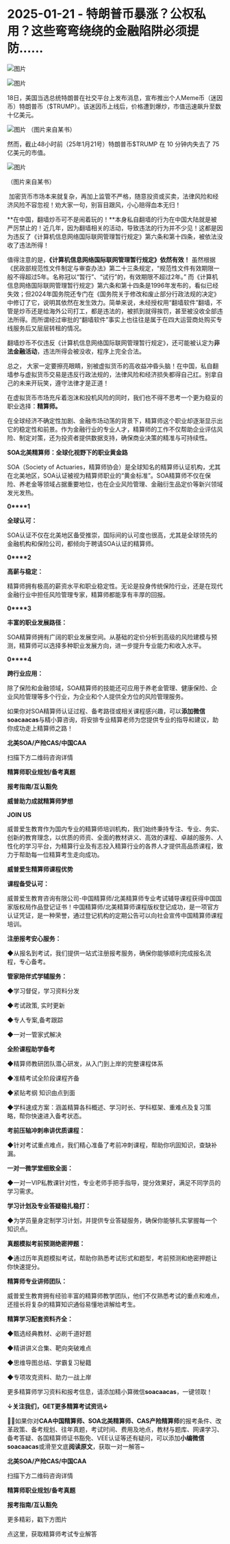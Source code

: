 # 2025-01-21 - 特朗普币暴涨？公权私用？这些弯弯绕绕的金融陷阱必须提防......

![图片](https://mmbiz.qpic.cn/mmbiz_jpg/mK3FpI9af4kg4PH3You8v1p2s4zAl35ZxNnxg0MdNmVTvH2IJcatox7FnBcNAnYE4JN8ZPBDeK1yLvRwqaptmA/640?wx_fmt=jpeg&wxfrom=5&wx_lazy=1&wx_co=1&tp=webp)

![图片](https://mmbiz.qpic.cn/sz_mmbiz_gif/mK3FpI9af4nSfVwvozd64cQ7rcicg9NY7aDpmlQHeubb1vZMYf0AYBKd0R4BYEutuL8zyMe4NKXjT1d6SMzlM4g/640?wx_fmt=gif&from=appmsg&wxfrom=5&wx_lazy=1&wx_co=1&tp=webp)

18日，美国当选总统特朗普在社交平台上发布消息，宣布推出个人Meme币（迷因币）特朗普币（$TRUMP）。该迷因币上线后，价格遭到爆炒，市值迅速飙升至数十亿美元。

![图片](https://mmbiz.qpic.cn/sz_mmbiz_png/mK3FpI9af4n0EQicvJN5mQobDqONH3bTxPMkOskBr8MGI6yeSPibWYibMewRJtFWc0kh0CIUsdEz5aicZWoprJictEQ/640?wx_fmt=png&from=appmsg&tp=webp&wxfrom=5&wx_lazy=1) （图片来自某书）

然而，截止48小时前（25年1月21号）特朗普币$TRUMP 在 10 分钟内失去了 75 亿美元的市值。

![图片](https://mmbiz.qpic.cn/sz_mmbiz_png/mK3FpI9af4n0EQicvJN5mQobDqONH3bTx4gJLiaDHKGX1sibKH1tF4ibJKQD5ObxMKKldtBlp0Mqia9yyVKs51ym96Q/640?wx_fmt=png&from=appmsg&tp=webp&wxfrom=5&wx_lazy=1)

（图片来自某书）

 加密货币市场本来就复杂，再加上监管不严格，随意投资或买卖，法律风险和经济风险不容忽视！劝大家一句，别盲目跟风，小心赔得血本无归！

**在中国，翻墙炒币可不是闹着玩的！**本身私自翻墙的行为在中国大陆就是被严厉禁止的！近几年，因为翻墙相关的活动，导致违法的行为并不少见！这都是因为违反了《计算机信息网络国际联网管理暂行规定》第六条和第十四条，被依法没收了违法所得！

值得注意的是，**《计算机信息网络国际联网管理暂行规定》依然有效！** 虽然根据《民政部规范性文件制定与审查办法》第二十三条规定，“规范性文件有效期限一般不得超过5年。名称冠以“暂行”、“试行”的，有效期限不超过2年。” 而《计算机信息网络国际联网管理暂行规定》第六条和第十四条是1996年发布的，看似已经失效；但2024年国务院还专门在《国务院关于修改和废止部分行政法规的决定》中修订了它，说明其依然在发生效力。简单来说，未经授权用“翻墙软件”翻墙，不管是炒币还是给海外公司打工，都是违法的，被抓到就得挨罚，甚至被没收全部违法所得。而所谓经过审批的“翻墙软件”事实上也往往是属于在四大运营商处购买专线服务后又层层转租的情况。

翻墙炒币不仅违反《计算机信息网络国际联网管理暂行规定》，还可能被认定为**非法金融活动**，违法所得会被没收，程序上完全合法。

总之， 大家一定要擦亮眼睛，别被虚拟货币的高收益冲昏头脑！在中国，私自翻墙参与虚拟货币交易是违反行政法规的，法律风险和经济损失都得自己扛。别拿自己的未来开玩笑，遵守法律才是正道！

在虚拟货币市场充斥着泡沫和投机风险的同时，我们也不得不思考一个更为稳妥的职业选择：**精算师。**

在全球经济不确定性加剧、金融市场动荡的背景下，精算师这个职业却逐渐显示出它的稳定性和前景。作为金融行业的专业人才，精算师的工作不仅帮助企业评估风险、制定对策，还为投资者提供数据支持，确保商业决策的精准与可持续性。


**SOA北美精算师：全球化视野下的职业黄金路**

SOA（Society of Actuaries，精算师协会）是全球知名的精算师认证机构，尤其在北美地区，SOA认证被视为精算师职业的“黄金标准”。SOA精算师不仅在保险、养老金等领域占据重要地位，也在企业风险管理、金融衍生品定价等新兴领域发光发热。

**0****1**

**全球认可：**

SOA认证不仅在北美地区备受推崇，国际间的认可度也很高，尤其是全球领先的金融机构和保险公司，都倾向于聘请SOA认证的精算师。

**0****2**

**高薪与稳定：**

精算师拥有极高的薪资水平和职业稳定性。无论是投身传统保险行业，还是在现代金融行业中担任风险管理专家，精算师都能享有丰厚的回报。

**0****3**

**丰富的职业发展路径：**

SOA精算师拥有广阔的职业发展空间。从基础的定价分析到高级的风险建模与预测，精算师可以选择多种职业发展方向，进一步提升专业能力和收入水平。

**0****4**

**跨行业应用：**

除了保险和金融领域，SOA精算师的技能还可应用于养老金管理、健康保险、企业风险管理等多个行业，为企业和个人提供全方位的风险管理服务。

如果你对SOA精算师认证过程、备考路径或相关课程感兴趣，可以**添加微信soacaacas**与精小算咨询，将安排专业精算老师为您提供专业的指导和建议，助你成功走上精算师之路！

**北美SOA/产险CAS/中国CAA**

扫描下方二维码咨询详情


**精算师职业规划/备考真题**

**报考指南/互认豁免**


**威普助力成就精算师梦想**

**JOIN US**

威普爱生教育作为国内专业的精算师培训机构，我们始终秉持专注、专业、务实、创新的教育理念，以优质的师资、全面的教材讲义、高效的课程、卓越的服务、人性化的学习平台，为精算行业及有志投入精算行业的各界人才提供高品质课程，致力于帮助每一位精算考生走向成功。

**威普爱生精算师课程优势**


**课程备受认可：**

威普爱生教育咨询有限公司-中国精算师/北美精算师专业考试辅导课程获得中国国家版权局作品登记证书！中国精算师/北美精算师课程版权登记成功，是一项官方认证凭证，是一种荣誉，通过登记机构的定期公告可以向社会宣传中国精算师课程培训。



**注册报考安心服务：**

◆从报名到考试，我们提供一站式注册报考服务，确保你能够顺利完成报名流程，专心备考。


**管家陪伴式学辅服务：**

◆学习督促，学习资料分发

◆考试政策, 实时更新

◆专人专案,备考跟踪

◆一对一管家式解决



**全阶课程助学备考**

◆精算师教研团队潜心研发，从入门到上岸的完整课程体系

◆准精考试全阶段课程齐备

◆紧贴考纲 知识由点到面

◆学科速成方案：涵盖精算各科概述、学习时长、学科框架、重难点及复习策略，帮你快速进入备考状态。




**考前压轴冲刺串讲优质课程：**

◆针对考试重点难点，我们精心准备了考前冲刺课程，帮助你巩固知识，查缺补漏。



**一对一微学堂细致全面：**

◆一对一VIP私教课针对性，专业老师手把手指导，提分效果好，满足不同学员的学习需求。



**学习计划及专业答疑稳扎稳打：**

◆为学员量身定制学习计划，并提供专业答疑服务，确保你能够扎实掌握每一个知识点。



**真题模拟考前预测绝密押题：**

◆通过历年真题模拟考试，帮助你熟悉考试形式和题型，考前预测和绝密押题让你快速提分。


**精算师专业讲师团队：**

威普爱生教育拥有经验丰富的精算师教学团队，他们不仅熟悉考试的重点和难点，还擅长将复杂的精算知识通俗易懂地讲解给考生。


**精算学习配套资料齐全：**

◆甄选经典教材、必刷千道好题

◆精讲讲义合集、靶向突破难点

◆思维导图总结、学霸复习秘籍

◆专项攻克资料、助力一战上岸



更多精算师学习资料和报考信息，请添加精小算微信**soacaacas**，一键领取！

**↓关注我们，GET更多精算考试资讯↓**

**💁‍♀️**如果你对**CAA中国精算师、SOA北美精算师、CAS产险精算师**的报考条件、改革政策、备考规划、往年真题，考试时间、费用及地点，教材与题库、网课学习、备考答疑、各国精算师证书豁免、VEE认证等还有疑问，可以添加**小编微信soacaacas**或滑至文底**阅读原文**，获取一对一解答~

**北美SOA/产险CAS/中国CAA**

扫描下方二维码咨询详情


**精算师职业规划/备考真题**

**报考指南/互认豁免**

更多精彩，戳下方图片



[](http://mp.weixin.qq.com/s?__biz=Mzg5ODgxNDE0NQ==&mid=2247499489&idx=1&sn=28bc71f9486a17b4e2a1e8576252b8af&chksm=c05e674ff729ee59dc54a8f5e5fdeacd3fa24632cb9fea93f694e23708dddce948576251acd3&scene=21#wechat_redirect)

[](http://mp.weixin.qq.com/s?__biz=Mzg5ODgxNDE0NQ==&mid=2247499760&idx=1&sn=16dd1f8015b2fdf0d3f5c47ddf2fcace&chksm=c05e665ef729ef4854ae8257ec868b9532dcfb6820e0234ab54e19cc8c68e8eb7ecffbcb5525&scene=21#wechat_redirect)

[](http://mp.weixin.qq.com/s?__biz=Mzg5ODgxNDE0NQ==&mid=2247498518&idx=1&sn=bad02502a37ffc8531b5fd7f7cf952fe&chksm=c05e62b8f729ebaef2b92ff18af0a0407edb1421c3392c037361ad4a0ddda6c44bfea8e77254&scene=21#wechat_redirect)




点这里，获取精算师考试专业解答